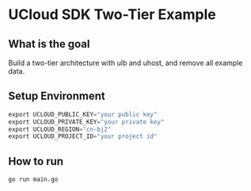 # UCloud SDK Two-Tier Example

## What is the goal

Build a two-tier architecture with ulb and uhost, and remove all example data.

## Setup Environment

```go
export UCLOUD_PUBLIC_KEY="your public key"
export UCLOUD_PRIVATE_KEY="your private key"
export UCLOUD_REGION="cn-bj2"
export UCLOUD_PROJECT_ID="your project id"
```

## How to run

```sh
go run main.go
```
